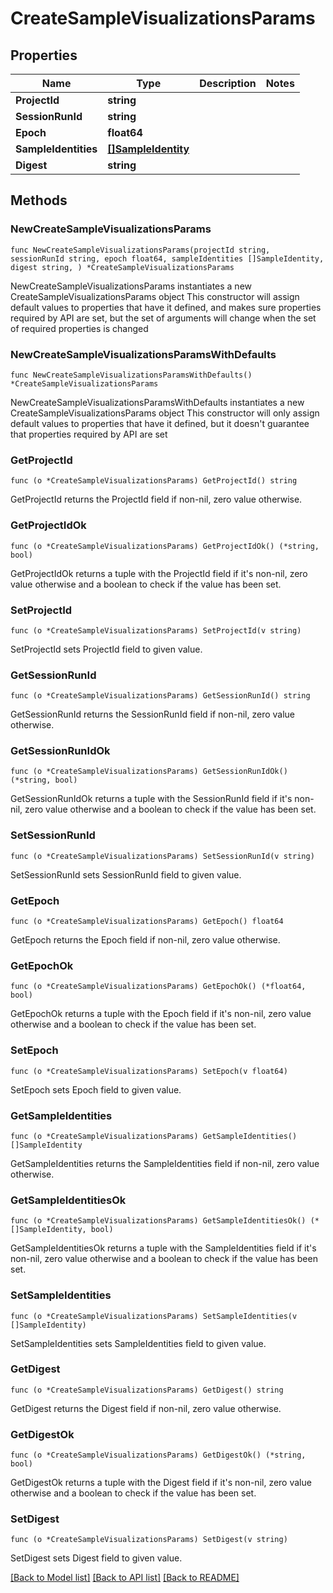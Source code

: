 # CreateSampleVisualizationsParams

## Properties

Name | Type | Description | Notes
------------ | ------------- | ------------- | -------------
**ProjectId** | **string** |  | 
**SessionRunId** | **string** |  | 
**Epoch** | **float64** |  | 
**SampleIdentities** | [**[]SampleIdentity**](SampleIdentity.md) |  | 
**Digest** | **string** |  | 

## Methods

### NewCreateSampleVisualizationsParams

`func NewCreateSampleVisualizationsParams(projectId string, sessionRunId string, epoch float64, sampleIdentities []SampleIdentity, digest string, ) *CreateSampleVisualizationsParams`

NewCreateSampleVisualizationsParams instantiates a new CreateSampleVisualizationsParams object
This constructor will assign default values to properties that have it defined,
and makes sure properties required by API are set, but the set of arguments
will change when the set of required properties is changed

### NewCreateSampleVisualizationsParamsWithDefaults

`func NewCreateSampleVisualizationsParamsWithDefaults() *CreateSampleVisualizationsParams`

NewCreateSampleVisualizationsParamsWithDefaults instantiates a new CreateSampleVisualizationsParams object
This constructor will only assign default values to properties that have it defined,
but it doesn't guarantee that properties required by API are set

### GetProjectId

`func (o *CreateSampleVisualizationsParams) GetProjectId() string`

GetProjectId returns the ProjectId field if non-nil, zero value otherwise.

### GetProjectIdOk

`func (o *CreateSampleVisualizationsParams) GetProjectIdOk() (*string, bool)`

GetProjectIdOk returns a tuple with the ProjectId field if it's non-nil, zero value otherwise
and a boolean to check if the value has been set.

### SetProjectId

`func (o *CreateSampleVisualizationsParams) SetProjectId(v string)`

SetProjectId sets ProjectId field to given value.


### GetSessionRunId

`func (o *CreateSampleVisualizationsParams) GetSessionRunId() string`

GetSessionRunId returns the SessionRunId field if non-nil, zero value otherwise.

### GetSessionRunIdOk

`func (o *CreateSampleVisualizationsParams) GetSessionRunIdOk() (*string, bool)`

GetSessionRunIdOk returns a tuple with the SessionRunId field if it's non-nil, zero value otherwise
and a boolean to check if the value has been set.

### SetSessionRunId

`func (o *CreateSampleVisualizationsParams) SetSessionRunId(v string)`

SetSessionRunId sets SessionRunId field to given value.


### GetEpoch

`func (o *CreateSampleVisualizationsParams) GetEpoch() float64`

GetEpoch returns the Epoch field if non-nil, zero value otherwise.

### GetEpochOk

`func (o *CreateSampleVisualizationsParams) GetEpochOk() (*float64, bool)`

GetEpochOk returns a tuple with the Epoch field if it's non-nil, zero value otherwise
and a boolean to check if the value has been set.

### SetEpoch

`func (o *CreateSampleVisualizationsParams) SetEpoch(v float64)`

SetEpoch sets Epoch field to given value.


### GetSampleIdentities

`func (o *CreateSampleVisualizationsParams) GetSampleIdentities() []SampleIdentity`

GetSampleIdentities returns the SampleIdentities field if non-nil, zero value otherwise.

### GetSampleIdentitiesOk

`func (o *CreateSampleVisualizationsParams) GetSampleIdentitiesOk() (*[]SampleIdentity, bool)`

GetSampleIdentitiesOk returns a tuple with the SampleIdentities field if it's non-nil, zero value otherwise
and a boolean to check if the value has been set.

### SetSampleIdentities

`func (o *CreateSampleVisualizationsParams) SetSampleIdentities(v []SampleIdentity)`

SetSampleIdentities sets SampleIdentities field to given value.


### GetDigest

`func (o *CreateSampleVisualizationsParams) GetDigest() string`

GetDigest returns the Digest field if non-nil, zero value otherwise.

### GetDigestOk

`func (o *CreateSampleVisualizationsParams) GetDigestOk() (*string, bool)`

GetDigestOk returns a tuple with the Digest field if it's non-nil, zero value otherwise
and a boolean to check if the value has been set.

### SetDigest

`func (o *CreateSampleVisualizationsParams) SetDigest(v string)`

SetDigest sets Digest field to given value.



[[Back to Model list]](../README.md#documentation-for-models) [[Back to API list]](../README.md#documentation-for-api-endpoints) [[Back to README]](../README.md)


